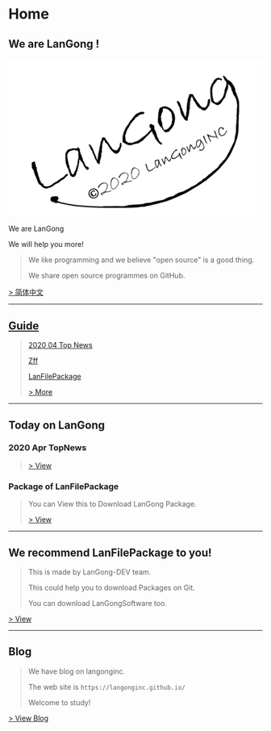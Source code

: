 # Home

## We are **LanGong** !

![Logo](/img/black.png)

We are LanGong

We will help you more!

> We like programming and we believe "open source" is a good thing. 
>
> We share open source programmes on GitHub.

[ > 简体中文 ](/ch/)  

---

## [Guide](/en/guide/)

>
> [2020 04 Top News](https://langonginc.github.io/Topnew202004)
>
> [Zff](/Zff/)
>
> [LanFilePackage](/LanFilePackage/)
>
> [ > More ](/en/guide/)  
>

---

## Today on LanGong

### 2020 Apr TopNews

>
> [ > View ](https://langonginc.github.io/Topnew202004)
>

### Package of LanFilePackage

> You can View this to Download LanGong Package.
>
> [ > View ](/Package)

---

## We recommend LanFilePackage to you!

>
> This is made by LanGong-DEV team.
>
> This could help you to download Packages on Git.
>
> You can download LanGongSoftware too.
>

[ > View ](/LanFilePackage/)

---

## Blog

>
> We have blog on langonginc.
>
> The web site is `https://langonginc.github.io/`
>
> Welcome to study!
>

[ > View Blog ](https://langonginc.github.io/)

